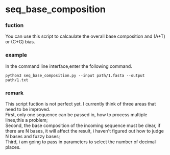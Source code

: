 # seq_base_composition
### fuction
You can use this script to calcaulate the overall base composition and (A+T) or (C+G) bias.
### example
In the command line interface,enter the following command.
~~~shell
python3 seq_base_composition.py --input path/1.fasta --output path/1.txt
~~~
### remark
This script fuction is not perfect yet. I currently think of three areas that need to be improved.<br>
First, only one sequence can be passed in, how to process multiple lines,this a problem;<br>
Second, the base composition of the incoming sequence must be clear, if there are N bases, it will affect the result, i haven't figured out how to judge N bases and fuzzy bases;<br>
Third, i am going to pass in parameters to select the number of decimal places.
